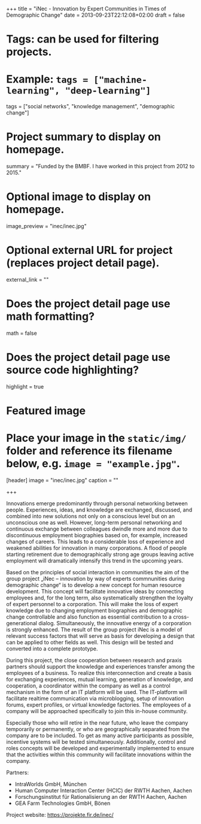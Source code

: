 +++
title = "iNec - Innovation by Expert Communities in Times of Demographic Change"
date = 2013-09-23T22:12:08+02:00
draft = false

# Tags: can be used for filtering projects.
# Example: `tags = ["machine-learning", "deep-learning"]`
tags = ["social networks", "knowledge management", "demographic change"]

# Project summary to display on homepage.
summary = "Funded by the BMBF. I have worked in this project from 2012 to 2015."

# Optional image to display on homepage.
image_preview = "inec/inec.jpg"

# Optional external URL for project (replaces project detail page).
external_link = ""

# Does the project detail page use math formatting?
math = false

# Does the project detail page use source code highlighting?
highlight = true

# Featured image
# Place your image in the `static/img/` folder and reference its filename below, e.g. `image = "example.jpg"`.
[header]
image = "inec/inec.jpg"
caption = ""

+++

Innovations emerge predominantly through personal networking between people. Experiences, ideas, and knowledge are exchanged, discussed, and combined into new solutions not only on a conscious level but on an unconscious one as well. However, long-term personal networking and continuous exchange between colleagues dwindle more and more due to discontinuous employment biographies based on, for example, increased changes of careers. This leads to a considerable loss of experience and weakened abilities for innovation in many corporations. A flood of people starting retirement due to demographically strong age groups leaving active employment will dramatically intensify this trend in the upcoming years.  

Based on the principles of social interaction in communities the aim of the group project „iNec – innovation by way of experts commnunities during demographic change“ is to develop a new concept for human resource development. This concept will facilitate innovative ideas by connecting employees and, for the long term, also systematically strengthen the loyalty of expert personnel to a corporation. This will make the loss of expert knowledge due to changing employment biographies and demographic change controllable and also function as essential contribution to a cross-generational dialog. Simultaneously, the innovative energy of a corporation is strongly enhanced. The result of the group project iNec is a model of relevant success factors that will serve as basis for developing a design that can be applied to other fields as well. This design will be tested and converted into a complete prototype.

During this project, the close cooperation between research and praxis partners should support the knowledge and experiences transfer among the employees of a business. To realize this interconnection and create a basis for exchanging experiences, mutual learning, generation of knowledge, and cooperation, a coordinator within the company as well as a control mechanism in the form of an IT platform will be used. The IT-platform will facilitate realtime communication via microblogging, setup of innovation forums, expert profiles, or virtual knowledge factories. The employees of a company will be approached specifically to join this in-house community. 

Especially those who will retire in the near future, who leave the company temporarily or permanently, or who are geographically separated from the company are to be included. To get as many active participants as possible, incentive systems will be tested simultaneously. Additionally, control and roles concepts will be developed and experimentally implemented to ensure that the activities within this community will facilitate innovations within the company.

Partners: 

* IntraWorlds GmbH, München
* Human Computer Interaction Center (HCIC) der RWTH Aachen, Aachen
* Forschungsinstitut für Rationalisierung an der RWTH Aachen, Aachen
* GEA Farm Technologies GmbH, Bönen


Project website: https://projekte.fir.de/inec/